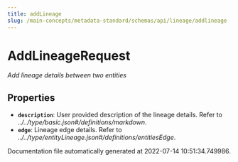 ```yaml
---
title: addLineage
slug: /main-concepts/metadata-standard/schemas/api/lineage/addlineage
---
```


# AddLineageRequest

*Add lineage details between two entities*

## Properties

- **`description`**: User provided description of the lineage details. Refer to *../../type/basic.json#/definitions/markdown*.
- **`edge`**: Lineage edge details. Refer to *../../type/entityLineage.json#/definitions/entitiesEdge*.


Documentation file automatically generated at 2022-07-14 10:51:34.749986.
